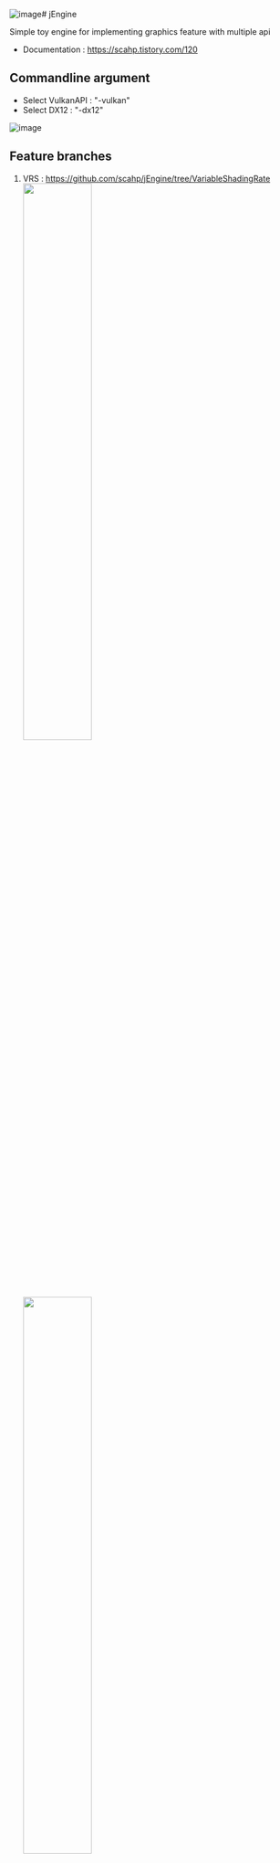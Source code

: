 ![image](https://github.com/scahp/jEngine/assets/6734453/7bac532e-4fbc-4fb3-aa75-a70f09222265)# jEngine

Simple toy engine for implementing graphics feature with multiple api
 - Documentation : https://scahp.tistory.com/120

## Commandline argument

 - Select VulkanAPI : "-vulkan"
 - Select DX12 : "-dx12"

![image](https://github.com/scahp/jEngine/assets/6734453/bfa2b5e8-cc57-4071-883d-057477394c65)


## Feature branches

1. VRS : https://github.com/scahp/jEngine/tree/VariableShadingRate \
<img src="https://user-images.githubusercontent.com/6734453/192326454-b2be9f56-4b50-48fb-b837-1e16a5041d0c.png" width="50%"></img>
<img src="https://user-images.githubusercontent.com/6734453/192326593-1a5900b4-24d0-4b4c-991f-e58499ee8619.png" width="50%"></img> 

2. WaveIntrincs : https://github.com/scahp/jEngine/tree/WaveIntrinsics \
<img src="https://user-images.githubusercontent.com/6734453/192326936-0780c3d8-8492-409a-b4e0-34bd11125eb9.png" width="90%"></img> 

3. PBR IBL : https://github.com/scahp/jEngine/tree/PBR_IBL \
<img src="https://github.com/scahp/jEngine/assets/6734453/e080e1f0-38be-4d4b-8690-3ef17dc42a31" width="90%"></img> 

4. RaytracingOneWeekend with DXR, VkRaytracing : https://github.com/scahp/jEngine/tree/RaytracingOneWeekend \
<img src="https://github.com/scahp/jEngine/assets/6734453/393de8fe-7c50-4c33-b56a-14c572c49212" width="90%"></img> 

5. RTAO(Raytraced Ambient Occlusion) : https://github.com/scahp/jEngine/tree/RTAO \
<img src="https://github.com/scahp/jEngine/assets/6734453/bac6820a-782e-4925-9e23-9f7e3ed1e37b" width="90%"></img>

5. AsyncCompute : https://github.com/scahp/jEngine/tree/AsyncCompute \
<img src="https://github.com/scahp/jEngine/assets/6734453/f52d103b-cc2d-4673-9baf-354606ec9a36" width="90%"></img>


<br/><br/>

## Third party libraries
1. ImGUI : https://github.com/ocornut/imgui
2. assimp : https://github.com/assimp/assimp
3. cityhash : https://github.com/google/cityhash
4. DirectXTex : https://github.com/microsoft/DirectXTex
5. GLFW : https://www.glfw.org/
6. loadpng : https://github.com/lvandeve/lodepng
7. robin-hood-hashing : https://github.com/martinus/robin-hood-hashing
8. glslang : https://github.com/KhronosGroup/glslang
9. ShaderConductor : https://github.com/microsoft/ShaderConductor
10. DXC : https://github.com/microsoft/DirectXShaderCompiler
11. stb : https://github.com/nothings/stb
12. WinPixEventRuntime : https://devblogs.microsoft.com/pix/winpixeventruntime/
13. xxHash : https://github.com/Cyan4973/xxHash

